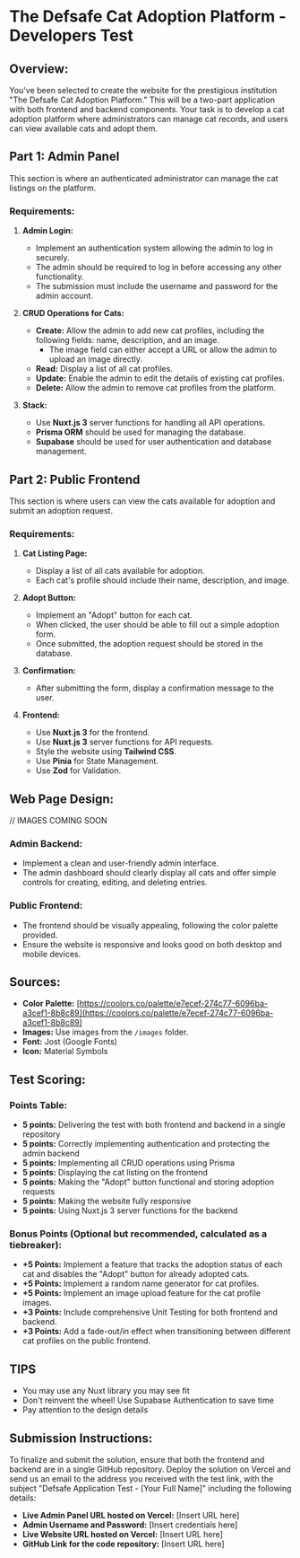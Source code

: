 # The Defsafe Cat Adoption Platform - Developers Test

## Overview:
You've been selected to create the website for the prestigious institution "The Defsafe Cat Adoption Platform." This will be a two-part application with both frontend and backend components. Your task is to develop a cat adoption platform where administrators can manage cat records, and users can view available cats and adopt them.

## Part 1: Admin Panel
This section is where an authenticated administrator can manage the cat listings on the platform.

### Requirements:

1. **Admin Login:**
   - Implement an authentication system allowing the admin to log in securely.
   - The admin should be required to log in before accessing any other functionality.
   - The submission must include the username and password for the admin account.

2. **CRUD Operations for Cats:**
   - **Create:** Allow the admin to add new cat profiles, including the following fields: name, description, and an image.
     - The image field can either accept a URL or allow the admin to upload an image directly.
   - **Read:** Display a list of all cat profiles.
   - **Update:** Enable the admin to edit the details of existing cat profiles.
   - **Delete:** Allow the admin to remove cat profiles from the platform.

3. **Stack:**
   - Use **Nuxt.js 3** server functions for handling all API operations.
   - **Prisma ORM** should be used for managing the database.
   - **Supabase** should be used for user authentication and database management.

## Part 2: Public Frontend
This section is where users can view the cats available for adoption and submit an adoption request.

### Requirements:

1. **Cat Listing Page:**
   - Display a list of all cats available for adoption.
   - Each cat's profile should include their name, description, and image.

2. **Adopt Button:**
   - Implement an "Adopt" button for each cat.
   - When clicked, the user should be able to fill out a simple adoption form.
   - Once submitted, the adoption request should be stored in the database.

3. **Confirmation:**
   - After submitting the form, display a confirmation message to the user.

4. **Frontend:**
   - Use **Nuxt.js 3** for the frontend.
   - Use **Nuxt.js 3** server functions for API requests.
   - Style the website using **Tailwind CSS**.
   - Use **Pinia** for State Management.
   - Use **Zod** for Validation.

## Web Page Design:

// IMAGES COMING SOON

### Admin Backend:
- Implement a clean and user-friendly admin interface.
- The admin dashboard should clearly display all cats and offer simple controls for creating, editing, and deleting entries.

### Public Frontend:
- The frontend should be visually appealing, following the color palette provided.
- Ensure the website is responsive and looks good on both desktop and mobile devices.

## Sources:
- **Color Palette:** [https://coolors.co/palette/e7ecef-274c77-6096ba-a3cef1-8b8c89](https://coolors.co/palette/e7ecef-274c77-6096ba-a3cef1-8b8c89)
- **Images:** Use images from the `/images` folder.
- **Font:** Jost (Google Fonts)
- **Icon:** Material Symbols

## Test Scoring:

### Points Table:
- **5 points:** Delivering the test with both frontend and backend in a single repository
- **5 points:** Correctly implementing authentication and protecting the admin backend
- **5 points:** Implementing all CRUD operations using Prisma
- **5 points:** Displaying the cat listing on the frontend
- **5 points:** Making the "Adopt" button functional and storing adoption requests
- **5 points:** Making the website fully responsive
- **5 points:** Using Nuxt.js 3 server functions for the backend

### Bonus Points (Optional but recommended, calculated as a tiebreaker):
- **+5 Points:** Implement a feature that tracks the adoption status of each cat and disables the "Adopt" button for already adopted cats.
- **+5 Points:** Implement a random name generator for cat profiles.
- **+5 Points:** Implement an image upload feature for the cat profile images.
- **+3 Points:** Include comprehensive Unit Testing for both frontend and backend.
- **+3 Points:** Add a fade-out/in effect when transitioning between different cat profiles on the public frontend.

## TIPS
- You may use any Nuxt library you may see fit
- Don't reinvent the wheel! Use Supabase Authentication to save time
- Pay attention to the design details

## Submission Instructions:
To finalize and submit the solution, ensure that both the frontend and backend are in a single GitHub repository. Deploy the solution on Vercel and send us an email to the address you received with the test link, with the subject "Defsafe Application Test - [Your Full Name]" including the following details:

- **Live Admin Panel URL hosted on Vercel:** [Insert URL here]
- **Admin Username and Password:** [Insert credentials here]
- **Live Website URL hosted on Vercel:** [Insert URL here]
- **GitHub Link for the code repository:** [Insert URL here]

